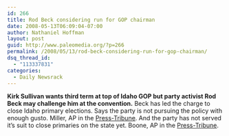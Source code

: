 ```yaml
---
id: 266
title: Rod Beck considering run for GOP chairman
date: 2008-05-13T06:09:04-07:00
author: Nathaniel Hoffman
layout: post
guid: http://www.paleomedia.org/?p=266
permalink: /2008/05/13/rod-beck-considering-run-for-gop-chairman/
dsq_thread_id:
  - "113337831"
categories:
  - Daily Newsrack
---
```

**Kirk Sullivan wants third term at top of Idaho GOP but party activist Rod Beck may challenge him at the convention.** Beck has led the charge to close Idaho primary elections. Says the party is not pursuing the policy with enough gusto. Miller, AP in the [Press-Tribune](http://hosted.ap.org/dynamic/stories/I/ID_CLOSED_PRIMARY_CHAIRMAN_IDOL-?SITE=IDNCP&SECTION=HOME&TEMPLATE=DEFAULT). And the party has not served it&#8217;s suit to close primaries on the state yet. Boone, AP in the [Press-Tribune](http://hosted.ap.org/dynamic/stories/I/ID_ELECTION_LAWSUIT_IDOL-?SITE=IDNCP&SECTION=HOME&TEMPLATE=DEFAULT).